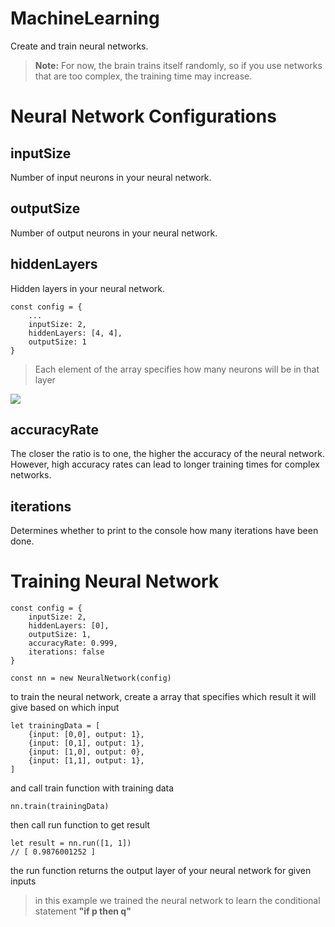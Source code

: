 # MachineLearning
Create and train neural networks.

> **Note:** For now, the brain trains itself randomly, so if you use networks that are too complex, the training time may increase.

# Neural Network Configurations
## inputSize
Number of input neurons in your neural network.
## outputSize
Number of output neurons in your neural network.
## hiddenLayers
Hidden layers in your neural network.
<br>
```
const config = {
    ...
    inputSize: 2,
    hiddenLayers: [4, 4],
    outputSize: 1
}
```
> Each element of the array specifies how many neurons will be in that layer
<img src="https://upload.wikimedia.org/wikipedia/commons/d/d2/Neural_network_explain.png" />

## accuracyRate
The closer the ratio is to one, the higher the accuracy of the neural network.
However, high accuracy rates can lead to longer training times for complex networks.

## iterations
Determines whether to print to the console how many iterations have been done.

# Training Neural Network
```
const config = {
    inputSize: 2,
    hiddenLayers: [0],
    outputSize: 1,
    accuracyRate: 0.999,
    iterations: false
}

const nn = new NeuralNetwork(config)
```
to train the neural network, create a array that specifies which result it will give based on which input
```
let trainingData = [
    {input: [0,0], output: 1},
    {input: [0,1], output: 1},
    {input: [1,0], output: 0},
    {input: [1,1], output: 1},
]
```
and call train function with training data
```
nn.train(trainingData)
```
then call run function to get result
```
let result = nn.run([1, 1]) 
// [ 0.9876001252 ]
```
the run function returns the output layer of your neural network for given inputs
<br>
>in this example we trained the neural network to learn the conditional statement **"if p then q"**